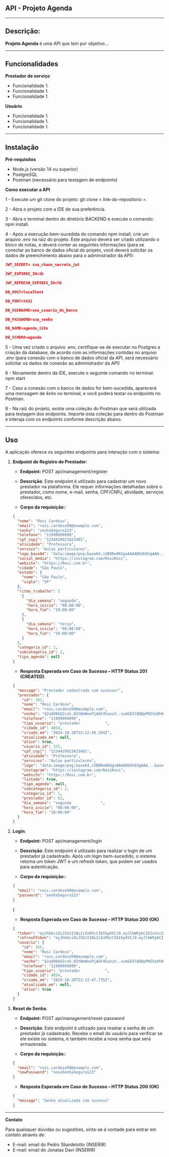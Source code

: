 ## API - Projeto Agenda

---

## Descrição:

**Projeto Agenda** é uma API que tem por objetivo...

---

## Funcionalidades

**Prestador de serviço**

- Funcionalidade 1.
- Funcionalidade 1.
- Funcionalidade 1.

**Usuário**

- Funcionalidade 1.
- Funcionalidade 1.
- Funcionalidade 1.

---

## Instalação

**Pré-requisitos**

- Node.js (versão 14 ou superior)
- PostgreSQL
- Postman (necessário para testagem de endpoints)

**Como executar a API**

1 - Execute um git clone do projeto: git clone < link-do-repositorio >.

2 - Abra o projeto com a IDE de sua preferência.

3 - Abra o terminal dentro do diretório BACKEND e execute o comando: npm install.

4 - Após a execução bem-sucedida do comando npm install, crie um arquivo .env na raiz do projeto. Este arquivo deverá ser criado utilizando o bloco de notas, e deverá conter as seguintes informações (para se conectar ao banco de dados oficial do projeto, você deverá solicitar os dados de preenchimento abaixo para o administrador da API):

```json
JWT_SECRET= sua_chave_secreta_jwt

JWT_EXPIRES_IN=1h

JWT_REFRESH_EXPIRES_IN=7d

DB_HOST=localhost

DB_PORT=5432

DB_USERNAME=seu_usuario_de_banco

DB_PASSWORD=sua_senha

DB_NAME=agenda_ii8x

DB_SCHEMA=agenda
```

5 - Uma vez criado o arquivo .env, certifique-se de executar no Postgres a criação da database, de acordo com as informações contidas no arquivo .env (para conexão com o banco de dados oficial da API, será necessário solicitar os dados de conexão ao administrador da API)

6 - Novamente dentro da IDE, execute o seguinte comando no terminal: npm start

7 - Caso a conexão com o banco de dados for bem-sucedida, aparecerá uma mensagem de êxito no terminal, e você poderá testar os endpoints no Postman.

8 - Na raiz do projeto, existe uma coleção do Postman que será utilizada para testagem dos endpoints. Importe esta coleção para dentro do Postman e interaja com os endpoints conforme descrição abaixo.

---

## Uso

A aplicação oferece os seguintes endpoints para interação com o sistema:

1.  **Endpoint de Registro de Prestador**:

    - **Endpoint:** POST api/management/register
    - **Descrição**: Este endpoint é utilizado para cadastrar um novo prestador na plataforma. Ele requer informações detalhadas sobre o prestador, como nome, e-mail, senha, CPF/CNPJ, atividade, serviços oferecidos, etc.

    - **Corpo da requisição:**:

    ```json
    {
      "nome": "Rosi Cardoso",
      "email": "rosi.cardoso99@example.com",
      "senha": "senhaSegura123",
      "telefone": "11999999999",
      "cpf_cnpj": "1234429923423401",
      "atividade": "Professora",
      "servico": "Aulas particulares",
      "logo_base64": "data:image/png;base64,iVBORw0KGgoAAAANSUhEUgAAA...base64string",
      "social_media": "https://instagram.com/RosiRosi",
      "website": "https://Rosi.com.br",
      "cidade": "São Paulo",
      "estado": {
        "nome": "São Paulo",
        "sigla": "SP"
      },
      "ritmo_trabalho": [
        {
          "dia_semana": "segunda",
          "hora_inicio": "08:00:00",
          "hora_fim": "18:00:00"
        },
        {
          "dia_semana": "terça",
          "hora_inicio": "08:00:00",
          "hora_fim": "18:00:00"
        }
      ],
      "categoria_id": 1,
      "subcategoria_id": 2,
      "tipo_agenda": null
    }
    ```

    - **Resposta Esperada em Caso de Sucesso – HTTP Status 201 (CREATED)**:

    ```json
    {
      "message": "Prestador cadastrado com sucesso!",
      "prestador": {
        "id": 182,
        "nome": "Rosi Cardoso",
        "email": "rosi.cardoso99@example.com",
        "senha": "$2a$08$U2coS.O2tBmWooPjAGFdSuezX..xuAGEXlQQDpPNIGz0h09i3.Tge",
        "telefone": "11999999999",
        "tipo_usuario": "prestador           ",
        "cidade_id": 4854,
        "criado_em": "2024-10-28T23:12:48.204Z",
        "atualizado_em": null,
        "ativo": true,
        "usuario_id": 335,
        "cpf_cnpj": "1234429923423401",
        "atividade": "Professora",
        "services": "Aulas particulares",
        "logo": "data:image/png;base64,iVBORw0KGgoAAAANSUhEUgAAA...base64string",
        "instagram": "https://instagram.com/RosiRosi",
        "website": "https://Rosi.com.br",
        "listado": true,
        "tipo_agenda": null,
        "subcategoria_id": 2,
        "categoria_id": 1,
        "prestador_id": 62,
        "dia_semana": "segunda             ",
        "hora_inicio": "08:00:00",
        "hora_fim": "18:00:00"
      }
    }
    ```

2.  **Login**:

    - **Endpoint:** POST api/management/login

    - **Descrição**: Este endpoint é utilizado para realizar o login de um prestador já cadastrado. Após um login bem-sucedido, o sistema retorna um token JWT e um refresh token, que podem ser usados para autenticação.

    - **Corpo da requisição:**:

    ```json
    {
      "email": "rosi.cardoso99@example.com",
      "password": "senhaSegura123"
    }
    ```

    {

    - **Resposta Esperada em Caso de Sucesso – HTTP Status 200 (OK)**

    ```json
    {
      "token": "eyJhbGciOiJIUzI1NiIsInR5cCI6IkpXVCJ9.eyJlbWFpbCI6InJvc2kuY2FyZG9zbzk5QGV4YW1wbGUuY29tIiwidGlwb1VzdWFyaW8iOiJwcmVzdGFkb3IgICAgICAgICAgICIsImlhdCI6MTczMDE1Nzk3MywiZXhwIjoxNzMwMjQ0MzczfQ.WY1bvBdL6KMKQqrgOx3LE36C8XZf1wETQv_osQwJOyI",
      "refreshToken": "eyJhbGciOiJIUzI1NiIsInR5cCI6IkpXVCJ9.eyJlbWFpbCI6InJvc2kuY2FyZG9zbzk5QGV4YW1wbGUuY29tIiwidGlwb1VzdWFyaW8iOiJwcmVzdGFkb3IgICAgICAgICAgICIsImlhdCI6MTczMDE1Nzk3MywiZXhwIjoxNzMwNzYyNzczfQ.uMQZ00gUKYpViXIR0C8ZHkRkr-ktkAYGQjha9NCCSBE",
      "usuario": {
        "id": 335,
        "nome": "Rosi Cardoso",
        "email": "rosi.cardoso99@example.com",
        "senha": "$2a$08$U2coS.O2tBmWooPjAGFdSuezX..xuAGEXlQQDpPNIGz0h09i3.Tge",
        "telefone": "11999999999",
        "tipo_usuario": "prestador           ",
        "cidade_id": 4854,
        "criado_em": "2024-10-28T23:12:47.735Z",
        "atualizado_em": null,
        "ativo": true
      }
    }
    ```

3.  **Reset de Senha**:

    - **Endpoint:** POST api/management/reset-password

    - **Descrição**: Este endpoint é utilizado para resetar a senha de um prestador já cadastrado. Recebe o email do usuário para verificar se ele existe no sistema, e também recebe a nova senha que será armazenada.

    - **Corpo da requisição:**:

    ```json
    {
      "email": "rosi.cardoso99@example.com",
      "newPassword": "novaSenhaSegura123"
    }
    ```

    - **Resposta Esperada em Caso de Sucesso – HTTP Status 200 (OK)**

    ```json
    {
      "message": "Senha atualizada com sucesso"
    }
    ```

---

**Contato**

Para quaisquer dúvidas ou sugestões, sinta-se à vontade para entrar em contato através de:

- E-mail: email do Pedro Sbardelotto (INSERIR)
- E-mail: email do Jonatas Davi (INSERIR)
